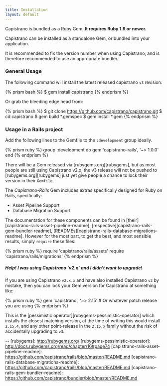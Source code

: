 ```yaml
---
title: Installation
layout: default
---
```


Capistrano is bundled as a Ruby Gem. **It requires Ruby 1.9 or newer.**

Capistrano can be installed as a standalone Gem, or bundled into your
application.

<div class="alert">
It is recommended to fix the version number when using Capistrano, and is
therefore recommended to use an appropriate bundler.
</div>

### General Usage

The following command will install the latest released capistrano `v3` revision:

{% prism bash %}
    $ gem install capistrano
{% endprism %}

Or grab the bleeding edge head from:

{% prism bash %}
    $ git clone https://github.com/capistrano/capistrano.git
    $ cd capistrano
    $ gem build *.gemspec
    $ gem install *.gem
{% endprism %}

### Usage in a Rails project

Add the following lines to the Gemfile to the `:development` group ideally.

{% prism ruby %}
    group :development do
      gem 'capistrano-rails', '~> 1.0.0'
    end
{% endprism %}

There will be a Gem released via [rubygems.org][rubygems], but as most people
are still using Capistrano v2.x, the v3 release will not be pushed to
[rubygems.org][rubygems] just yet give people a chance to lock their version
in their `Gemfile`.

The *Capistrano-Rails* Gem includes extras specifically designed for Ruby on
Rails, specifically:

 * Asset Pipeline Support
 * Database Migration Support

The documentation for these components can be found in
[their][capistrano-rails-asset-pipeline-readme],
[respective][capistrano-rails-gem-bundler-readme],
[READMEs][capistrano-rails-database-migrations-readme]. However for the most
part, to get the best, and most sensible results, simply `require` these
files:

{% prism ruby %}
    require 'capistrano/rails/assets'
    require 'capistrano/rails/migrations'
{% endprism %}

<div class="alert alert-info">
<h5>Help! I was using Capistrano `v2.x` and I didn't want to upgrade!</h5>

If you are using Capistrano `v2.x.x` and have also installed Capistrano `v3`
by mistake, then you can lock your Gem version for Capistrano at something
like:

{% prism ruby %}
    gem 'capistrano', '~> 2.15' # Or whatever patch release you are using
{% endprism %}

This is the [pessimistic operator][rubygems-pessimistic-operator] which
installs the closest matching version, at the time of writing this would
install `2.15.4`, and any other point-release in the `2.15.x` family without
the risk of accidentally upgrading to `v3`.
</div>

--
[rubygems]:                                    http://rubygems.org/
[rubygems-pessimistic-operator]:               http://docs.rubygems.org/read/chapter/16#page74
[capistrano-rails-asset-pipeline-readme]:      https://github.com/capistrano/rails/blob/master/README.md
[capistrano-rails-database-migrations-readme]: https://github.com/capistrano/rails/blob/master/README.md
[capistrano-rails-gem-bundler-readme]:         https://github.com/capistrano/bundler/blob/master/README.md
